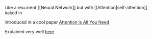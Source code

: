 Like a recurrent [[Neural Network]] but with [[Attention|self-attention]] baked in

Introduced in a cool paper [Attention Is All You Need](https://arxiv.org/abs/1706.03762)

Explained very well [here](https://www.youtube.com/watch?v=QAZc9xsQNjQ&list=PLhQjrBD2T381PopUTYtMSstgk-hsTGkVm&index=10&t=2910s)
